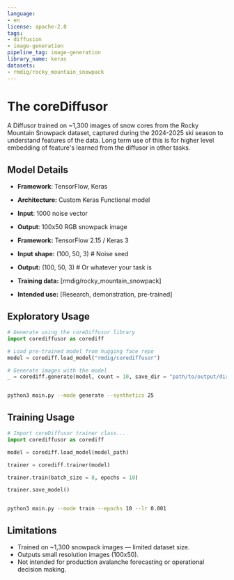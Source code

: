 ```yaml
---
language:
- en
license: apache-2.0
tags:
- diffusion
- image-generation
pipeline_tag: image-generation
library_name: keras
datasets:
- rmdig/rocky_mountain_snowpack
---
```


# The coreDiffusor

A Diffusor trained on ~1,300 images of snow cores from the Rocky Mountain Snowpack dataset, captured during the 2024-2025 ski season to understand features of the data. Long term use of this is for higher level embedding
of feature's learned from the diffusor in other tasks.

## Model Details
- **Framework**: TensorFlow, Keras
- **Architecture:** Custom Keras Functional model
- **Input**: 1000 noise vector 
- **Output**: 100x50 RGB snowpack image


- **Framework:** TensorFlow 2.15 / Keras 3
- **Input shape:** (100, 50, 3)  # Noise seed
- **Output:** (100, 50, 3)  # Or whatever your task is
- **Training data:** [rmdig/rocky_mountain_snowpack]
- **Intended use:** [Research, demonstration, pre-trained]

## Exploratory Usage

```python
# Generate using the coreDiffusor library
import corediffusor as corediff

# Load pre-trained model from hugging face repo
model = corediff.load_model("rmdig/corediffusor")

# Generate images with the model
_ = corediff.generate(model, count = 10, save_dir = "path/to/output/dir/")

```

```bash

python3 main.py --mode generate --synthetics 25

```

## Training Usage

```python
# Import coreDiffusor trainer class...
import corediffusor as corediff

model = corediff.load_model(model_path)

trainer = corediff.trainer(model)

trainer.train(batch_size = 8, epochs = 10)

trainer.save_model()
```

```bash

python3 main.py --mode train --epochs 10 --lr 0.001

```

## Limitations

- Trained on ~1,300 snowpack images — limited dataset size.
- Outputs small resolution images (100x50).
- Not intended for production avalanche forecasting or operational decision making.
